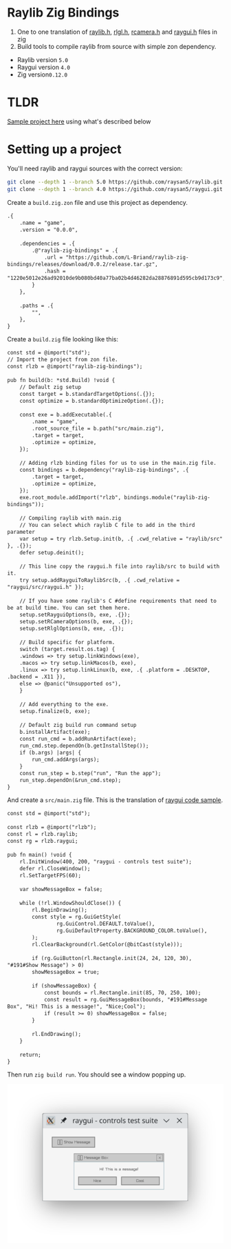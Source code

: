 # Raylib Zig Bindings

1. One to one translation of
   [raylib.h](https://github.com/raysan5/raylib/blob/master/src/raylib.h),
   [rlgl.h](https://github.com/raysan5/raylib/blob/master/src/rlgl.h),
   [rcamera.h](https://github.com/raysan5/raylib/blob/master/src/rcamera.h) and
   [raygui.h](https://github.com/raysan5/raygui/blob/master/src/raygui.h) files in zig
2. Build tools to compile raylib from source with simple zon dependency.

- Raylib version `5.0`
- Raygui version `4.0`
- Zig version`0.12.0`

# TLDR

[Sample project here](https://github.com/L-Briand/raylib-zig-bindings-sample) using what's described below

# Setting up a project

You'll need raylib and raygui sources with the correct version:

```bash
git clone --depth 1 --branch 5.0 https://github.com/raysan5/raylib.git
git clone --depth 1 --branch 4.0 https://github.com/raysan5/raygui.git
```

Create a `build.zig.zon` file and use this project as dependency.

```zon
.{
    .name = "game",
    .version = "0.0.0",

    .dependencies = .{
        .@"raylib-zig-bindings" = .{
            .url = "https://github.com/L-Briand/raylib-zig-bindings/releases/download/0.0.2/release.tar.gz",
            .hash = "1220e5012e26ad92010de9b080bd40a77ba02b4d46282da28876891d595cb9d173c9",
        }
    },

    .paths = .{
        "",
    },
}
```

Create a `build.zig` file looking like this:

```zig
const std = @import("std");
// Import the project from zon file.
const rlzb = @import("raylib-zig-bindings");

pub fn build(b: *std.Build) !void {
    // Default zig setup
    const target = b.standardTargetOptions(.{});
    const optimize = b.standardOptimizeOption(.{});

    const exe = b.addExecutable(.{
        .name = "game",
        .root_source_file = b.path("src/main.zig"),
        .target = target,
        .optimize = optimize,
    });

    // Adding rlzb binding files for us to use in the main.zig file.
    const bindings = b.dependency("raylib-zig-bindings", .{
        .target = target,
        .optimize = optimize,
    });
    exe.root_module.addImport("rlzb", bindings.module("raylib-zig-bindings"));

    // Compiling raylib with main.zig
    // You can select which raylib C file to add in the third parameter
    var setup = try rlzb.Setup.init(b, .{ .cwd_relative = "raylib/src" }, .{});
    defer setup.deinit();

    // This line copy the raygui.h file into raylib/src to build with it.
    try setup.addRayguiToRaylibSrc(b, .{ .cwd_relative = "raygui/src/raygui.h" });

    // If you have some raylib's C #define requirements that need to be at build time. You can set them here.
    setup.setRayguiOptions(b, exe, .{});
    setup.setRCameraOptions(b, exe, .{});
    setup.setRlglOptions(b, exe, .{});

    // Build specific for platform.
    switch (target.result.os.tag) {
    .windows => try setup.linkWindows(exe),
    .macos => try setup.linkMacos(b, exe),
    .linux => try setup.linkLinux(b, exe, .{ .platform = .DESKTOP, .backend = .X11 }),
    else => @panic("Unsupported os"),
    }

    // Add everything to the exe.
    setup.finalize(b, exe);

    // Default zig build run command setup
    b.installArtifact(exe);
    const run_cmd = b.addRunArtifact(exe);
    run_cmd.step.dependOn(b.getInstallStep());
    if (b.args) |args| {
        run_cmd.addArgs(args);
    }
    const run_step = b.step("run", "Run the app");
    run_step.dependOn(&run_cmd.step);
}
```

And create a `src/main.zig` file. This is the translation
of [raygui code sample](https://github.com/raysan5/raygui/tree/master?tab=readme-ov-file#code-sample).

```zig
const std = @import("std");

const rlzb = @import("rlzb");
const rl = rlzb.raylib;
const rg = rlzb.raygui;

pub fn main() !void {
    rl.InitWindow(400, 200, "raygui - controls test suite");
    defer rl.CloseWindow();
    rl.SetTargetFPS(60);

    var showMessageBox = false;

    while (!rl.WindowShouldClose()) {
        rl.BeginDrawing();
        const style = rg.GuiGetStyle(
                rg.GuiControl.DEFAULT.toValue(),
                rg.GuiDefaultProperty.BACKGROUND_COLOR.toValue(),
        );
        rl.ClearBackground(rl.GetColor(@bitCast(style)));

        if (rg.GuiButton(rl.Rectangle.init(24, 24, 120, 30), "#191#Show Message") > 0)
        showMessageBox = true;

        if (showMessageBox) {
            const bounds = rl.Rectangle.init(85, 70, 250, 100);
            const result = rg.GuiMessageBox(bounds, "#191#Message Box", "Hi! This is a message!", "Nice;Cool");
            if (result >= 0) showMessageBox = false;
        }

        rl.EndDrawing();
    }

    return;
}
```

Then run `zig build run`. You should see a window popping up.

![Raygui window](./raygui_screenshot.png)